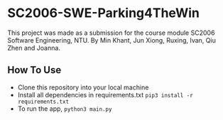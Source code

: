 # SC2006-SWE-Parking4TheWin
This project was made as a submission for the course module SC2006 Software Engineering, NTU. 
By Min Khant, Jun Xiong, Ruxing, Ivan, Qiu Zhen and Joanna. 

## How To Use
- Clone this repository into your local machine
- Install all dependencies in requirements.txt `pip3 install -r requirements.txt`
- To run the app, `python3 main.py`

